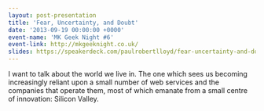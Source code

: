 ```yaml
---
layout: post-presentation
title: 'Fear, Uncertainty, and Doubt'
date: '2013-09-19 00:00:00 +0000'
event-name: 'MK Geek Night #6'
event-link: http://mkgeeknight.co.uk/
slides: https://speakerdeck.com/paulrobertlloyd/fear-uncertainty-and-doubt
---
```

I want to talk about the world we live in. The one which sees us becoming increasingly reliant upon a small number of web services and the companies that operate them, most of which emanate from a small centre of innovation: Silicon Valley.